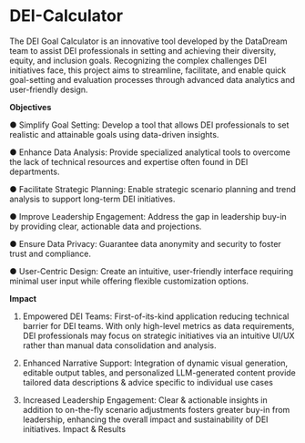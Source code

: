 # DEI-Calculator

The DEI Goal Calculator is an innovative tool developed by the DataDream team to assist DEI professionals in
setting and achieving their diversity, equity, and inclusion goals. Recognizing the complex challenges DEI
initiatives face, this project aims to streamline, facilitate, and enable quick goal-setting and evaluation processes
through advanced data analytics and user-friendly design.

**Objectives**

● Simplify Goal Setting: Develop a tool that allows DEI professionals to set realistic and attainable goals using data-driven
insights.

● Enhance Data Analysis: Provide specialized analytical tools to overcome the lack of technical resources and expertise often
found in DEI departments.

● Facilitate Strategic Planning: Enable strategic scenario planning and trend analysis to support long-term DEI initiatives.

● Improve Leadership Engagement: Address the gap in leadership buy-in by providing clear, actionable data and projections.

● Ensure Data Privacy: Guarantee data anonymity and security to foster trust and compliance.

● User-Centric Design: Create an intuitive, user-friendly interface requiring minimal user input while offering flexible
customization options.

**Impact**
1. Empowered DEI Teams: First-of-its-kind application reducing technical barrier for DEI teams. With only high-level metrics as
data requirements, DEI professionals may focus on strategic initiatives via an intuitive UI/UX rather than manual data
consolidation and analysis.

2. Enhanced Narrative Support: Integration of dynamic visual generation, editable output tables, and personalized
LLM-generated content provide tailored data descriptions & advice specific to individual use cases

3. Increased Leadership Engagement: Clear & actionable insights in addition to on-the-fly scenario adjustments fosters
greater buy-in from leadership, enhancing the overall impact and sustainability of DEI initiatives.
Impact & Results
